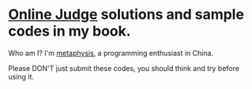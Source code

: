 # [Online Judge](https://onlinejudge.org/index.php) solutions and sample codes in my book. 

Who am I? I'm [metaphysis](https://blog.csdn.net/metaphysis), a programming enthusiast in China.

Please DON'T just submit these codes, you should think and try before using it.
